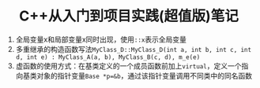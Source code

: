<h1 align="center">C++从入门到项目实践(超值版)笔记</h1>

1. 全局变量x和局部变量x同时出现，使用`::x`表示全局变量
2. 多重继承的构造函数写法`MyClass_D::MyClass_D(int a, int b, int c, int d, int e) : MyClass_A(a, b), MyClass_B(c, d), m_e(e)`
3. 虚函数的使用方式：在基类定义的一个成员函数前加上`virtual`，定义一个指向基类对象的指针变量`Base *p=&b`，通过该指针变量调用不同类中的同名函数

